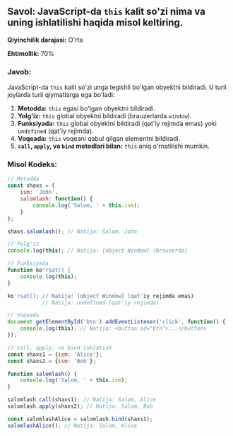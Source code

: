 ﻿
## Savol: JavaScript-da `this` kalit so'zi nima va uning ishlatilishi haqida misol keltiring.

**Qiyinchilik darajasi:** O'rta

**Ehtimollik:** 70%

### Javob:

JavaScript-da `this` kalit so'zi unga tegishli bo'lgan obyektni bildiradi. U turli joylarda turli qiymatlarga ega bo'ladi:

1. **Metodda:** `this` egasi bo'lgan obyektni bildiradi.
2. **Yolg'iz:** `this` global obyektni bildiradi (brauzerlarda `window`).
3. **Funksiyada:** `this` global obyektni bildiradi (qat'iy rejimda emas) yoki `undefined` (qat'iy rejimda).
4. **Voqeada:** `this` voqeani qabul qilgan elementni bildiradi.
5. **`call`, `apply`, va `bind` metodlari bilan:** `this` aniq o'rnatilishi mumkin.

### Misol Kodeks:

```javascript
// Metodda
const shaxs = {
    ism: 'John',
    salomlash: function() {
        console.log('Salom, ' + this.ism);
    }
};

shaxs.salomlash(); // Natija: Salom, John

// Yolg'iz
console.log(this); // Natija: [object Window] (brauzerda)

// Funksiyada
function ko'rsat() {
    console.log(this);
}

ko'rsat(); // Natija: [object Window] (qat'iy rejimda emas)
           // Natija: undefined (qat'iy rejimda)

// Voqeada
document.getElementById('btn').addEventListener('click', function() {
    console.log(this); // Natija: <button id="btn">...</button>
});

// call, apply, va bind ishlatish
const shaxs1 = {ism: 'Alice'};
const shaxs2 = {ism: 'Bob'};

function salomlash() {
    console.log('Salom, ' + this.ism);
}

salomlash.call(shaxs1); // Natija: Salom, Alice
salomlash.apply(shaxs2); // Natija: Salom, Bob

const salomlashAlice = salomlash.bind(shaxs1);
salomlashAlice(); // Natija: Salom, Alice

